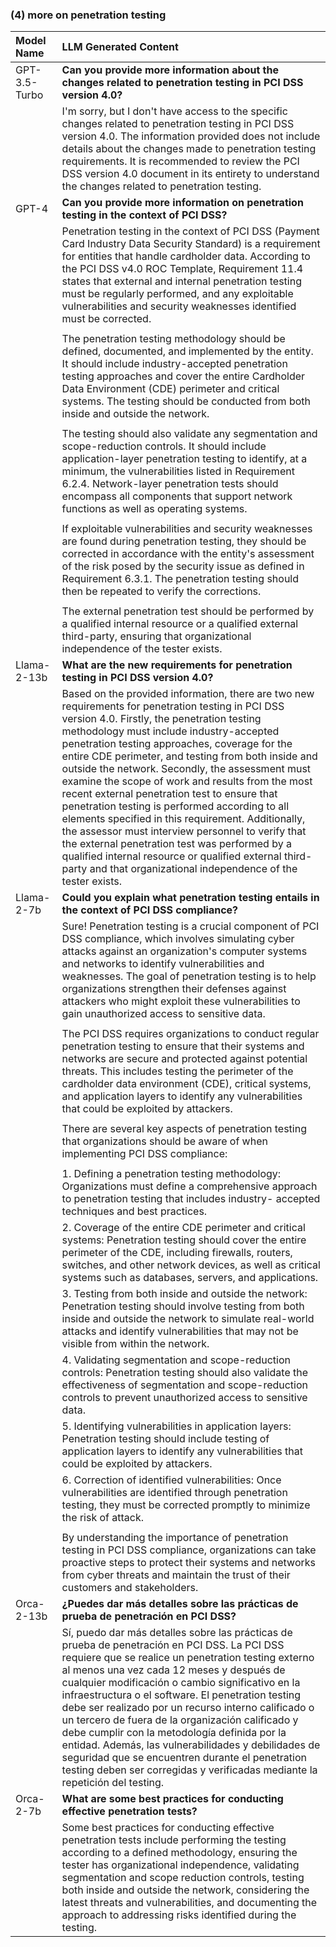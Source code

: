 ### (4) more on penetration testing
| Model Name    | LLM Generated Content                                                                                                                                                                                                                                                                                                                                                                                                                                                                                                                                                                                                                                                                                                                                                                               |
|:--------------|:----------------------------------------------------------------------------------------------------------------------------------------------------------------------------------------------------------------------------------------------------------------------------------------------------------------------------------------------------------------------------------------------------------------------------------------------------------------------------------------------------------------------------------------------------------------------------------------------------------------------------------------------------------------------------------------------------------------------------------------------------------------------------------------------------|
| GPT-3.5-Turbo | **Can you provide more information about the changes related to penetration testing in PCI DSS version 4.0?**                                                                                                                                                                                                                                                                                                                                                                                                                                                                                                                                                                                                                                                                                       |
|               | I'm sorry, but I don't have access to the specific changes related to penetration testing in PCI DSS version 4.0. The information provided does not include details about the changes made to penetration testing requirements. It is recommended to review the PCI DSS version 4.0 document in its entirety to understand the changes related to penetration testing.                                                                                                                                                                                                                                                                                                                                                                                                                              |
| GPT-4         | **Can you provide more information on penetration testing in the context of PCI DSS?**                                                                                                                                                                                                                                                                                                                                                                                                                                                                                                                                                                                                                                                                                                              |
|               | Penetration testing in the context of PCI DSS (Payment Card Industry Data Security Standard) is a requirement for entities that handle cardholder data. According to the PCI DSS v4.0 ROC Template, Requirement 11.4 states that external and internal penetration testing must be regularly performed, and any exploitable vulnerabilities and security weaknesses identified must be corrected.                                                                                                                                                                                                                                                                                                                                                                                                   |
|               |                                                                                                                                                                                                                                                                                                                                                                                                                                                                                                                                                                                                                                                                                                                                                                                                     |
|               | The penetration testing methodology should be defined, documented, and implemented by the entity. It should include industry-accepted penetration testing approaches and cover the entire Cardholder Data Environment (CDE) perimeter and critical systems. The testing should be conducted from both inside and outside the network.                                                                                                                                                                                                                                                                                                                                                                                                                                                               |
|               |                                                                                                                                                                                                                                                                                                                                                                                                                                                                                                                                                                                                                                                                                                                                                                                                     |
|               | The testing should also validate any segmentation and scope-reduction controls. It should include application-layer penetration testing to identify, at a minimum, the vulnerabilities listed in Requirement 6.2.4. Network-layer penetration tests should encompass all components that support network functions as well as operating systems.                                                                                                                                                                                                                                                                                                                                                                                                                                                    |
|               |                                                                                                                                                                                                                                                                                                                                                                                                                                                                                                                                                                                                                                                                                                                                                                                                     |
|               | If exploitable vulnerabilities and security weaknesses are found during penetration testing, they should be corrected in accordance with the entity's assessment of the risk posed by the security issue as defined in Requirement 6.3.1. The penetration testing should then be repeated to verify the corrections.                                                                                                                                                                                                                                                                                                                                                                                                                                                                                |
|               |                                                                                                                                                                                                                                                                                                                                                                                                                                                                                                                                                                                                                                                                                                                                                                                                     |
|               | The external penetration test should be performed by a qualified internal resource or a qualified external third-party, ensuring that organizational independence of the tester exists.                                                                                                                                                                                                                                                                                                                                                                                                                                                                                                                                                                                                             |
| Llama-2-13b   | **What are the new requirements for penetration testing in PCI DSS version 4.0?**                                                                                                                                                                                                                                                                                                                                                                                                                                                                                                                                                                                                                                                                                                                   |
|               | Based on the provided information, there are two new requirements for penetration testing in PCI DSS version 4.0. Firstly, the penetration testing methodology must include industry-accepted penetration testing approaches, coverage for the entire CDE perimeter, and testing from both inside and outside the network. Secondly, the assessment must examine the scope of work and results from the most recent external penetration test to ensure that penetration testing is performed according to all elements specified in this requirement. Additionally, the assessor must interview personnel to verify that the external penetration test was performed by a qualified internal resource or qualified external third-party and that organizational independence of the tester exists. |
| Llama-2-7b    | **Could you explain what penetration testing entails in the context of PCI DSS compliance?**                                                                                                                                                                                                                                                                                                                                                                                                                                                                                                                                                                                                                                                                                                        |
|               | Sure! Penetration testing is a crucial component of PCI DSS compliance, which involves simulating cyber attacks against an organization's computer systems and networks to identify vulnerabilities and weaknesses. The goal of penetration testing is to help organizations strengthen their defenses against attackers who might exploit these vulnerabilities to gain unauthorized access to sensitive data.                                                                                                                                                                                                                                                                                                                                                                                     |
|               |                                                                                                                                                                                                                                                                                                                                                                                                                                                                                                                                                                                                                                                                                                                                                                                                     |
|               | The PCI DSS requires organizations to conduct regular penetration testing to ensure that their systems and networks are secure and protected against potential threats. This includes testing the perimeter of the cardholder data environment (CDE), critical systems, and application layers to identify any vulnerabilities that could be exploited by attackers.                                                                                                                                                                                                                                                                                                                                                                                                                                |
|               |                                                                                                                                                                                                                                                                                                                                                                                                                                                                                                                                                                                                                                                                                                                                                                                                     |
|               | There are several key aspects of penetration testing that organizations should be aware of when implementing PCI DSS compliance:                                                                                                                                                                                                                                                                                                                                                                                                                                                                                                                                                                                                                                                                    |
|               |                                                                                                                                                                                                                                                                                                                                                                                                                                                                                                                                                                                                                                                                                                                                                                                                     |
|               | 1. Defining a penetration testing methodology: Organizations must define a comprehensive approach to penetration testing that includes industry- accepted techniques and best practices.                                                                                                                                                                                                                                                                                                                                                                                                                                                                                                                                                                                                            |
|               | 2. Coverage of the entire CDE perimeter and critical systems: Penetration testing should cover the entire perimeter of the CDE, including firewalls, routers, switches, and other network devices, as well as critical systems such as databases, servers, and applications.                                                                                                                                                                                                                                                                                                                                                                                                                                                                                                                        |
|               | 3. Testing from both inside and outside the network: Penetration testing should involve testing from both inside and outside the network to simulate real-world attacks and identify vulnerabilities that may not be visible from within the network.                                                                                                                                                                                                                                                                                                                                                                                                                                                                                                                                               |
|               | 4. Validating segmentation and scope-reduction controls: Penetration testing should also validate the effectiveness of segmentation and scope-reduction controls to prevent unauthorized access to sensitive data.                                                                                                                                                                                                                                                                                                                                                                                                                                                                                                                                                                                  |
|               | 5. Identifying vulnerabilities in application layers: Penetration testing should include testing of application layers to identify any vulnerabilities that could be exploited by attackers.                                                                                                                                                                                                                                                                                                                                                                                                                                                                                                                                                                                                        |
|               | 6. Correction of identified vulnerabilities: Once vulnerabilities are identified through penetration testing, they must be corrected promptly to minimize the risk of attack.                                                                                                                                                                                                                                                                                                                                                                                                                                                                                                                                                                                                                       |
|               |                                                                                                                                                                                                                                                                                                                                                                                                                                                                                                                                                                                                                                                                                                                                                                                                     |
|               | By understanding the importance of penetration testing in PCI DSS compliance, organizations can take proactive steps to protect their systems and networks from cyber threats and maintain the trust of their customers and stakeholders.                                                                                                                                                                                                                                                                                                                                                                                                                                                                                                                                                           |
| Orca-2-13b    | **¿Puedes dar más detalles sobre las prácticas de prueba de penetración en PCI DSS?**                                                                                                                                                                                                                                                                                                                                                                                                                                                                                                                                                                                                                                                                                                               |
|               | Sí, puedo dar más detalles sobre las prácticas de prueba de penetración en PCI DSS. La PCI DSS requiere que se realice un penetration testing externo al menos una vez cada 12 meses y después de cualquier modificación o cambio significativo en la infraestructura o el software. El penetration testing debe ser realizado por un recurso interno calificado o un tercero de fuera de la organización calificado y debe cumplir con la metodología definida por la entidad. Además, las vulnerabilidades y debilidades de seguridad que se encuentren durante el penetration testing deben ser corregidas y verificadas mediante la repetición del testing.                                                                                                                                     |
| Orca-2-7b     | **What are some best practices for conducting effective penetration tests?**                                                                                                                                                                                                                                                                                                                                                                                                                                                                                                                                                                                                                                                                                                                        |
|               | Some best practices for conducting effective penetration tests include performing the testing according to a defined methodology, ensuring the tester has organizational independence, validating segmentation and scope reduction controls, testing both inside and outside the network, considering the latest threats and vulnerabilities, and documenting the approach to addressing risks identified during the testing.                                                                                                                                                                                                                                                                                                                                                                       |